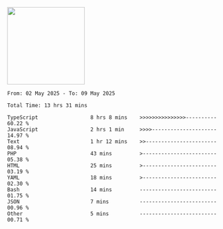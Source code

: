 <img height="180em" src="https://github-readme-stats-eight-theta.vercel.app/api?username=bkundev&show_icons=true&theme=radical&include_all_commits=true&count_private=true"/>
<!--START_SECTION:waka-->

```all_time
From: 02 May 2025 - To: 09 May 2025

Total Time: 13 hrs 31 mins

TypeScript                 8 hrs 8 mins    >>>>>>>>>>>>>>>----------   60.22 %
JavaScript                 2 hrs 1 min     >>>>---------------------   14.97 %
Text                       1 hr 12 mins    >>-----------------------   08.94 %
PHP                        43 mins         >------------------------   05.38 %
HTML                       25 mins         >------------------------   03.19 %
YAML                       18 mins         >------------------------   02.30 %
Bash                       14 mins         -------------------------   01.75 %
JSON                       7 mins          -------------------------   00.96 %
Other                      5 mins          -------------------------   00.71 %
```

<!--END_SECTION:waka-->
